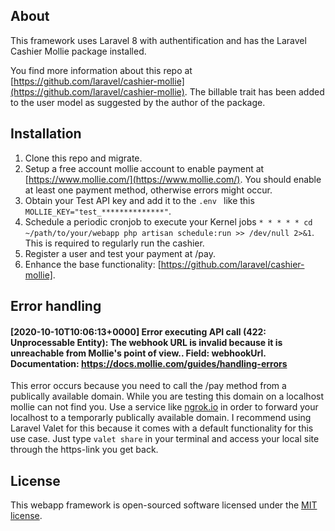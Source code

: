 ## About 

This framework uses Laravel 8 with authentification and has the Laravel Cashier Mollie package installed. 

You find more information about this repo at [https://github.com/laravel/cashier-mollie](https://github.com/laravel/cashier-mollie). The billable trait has been added to the user model as suggested by the author of the package.

## Installation
1. Clone this repo and migrate.
2. Setup a free account mollie account to enable payment at [https://www.mollie.com/](https://www.mollie.com/). You should enable at least one payment method, otherwise errors might occur.
3. Obtain your Test API key and add it to the `.env ` like this `MOLLIE_KEY="test_**************"`.
4. Schedule a periodic cronjob to execute your Kernel jobs `* * * * * cd ~/path/to/your/webapp php artisan schedule:run >> /dev/null 2>&1`. This is required to regularly run the cashier.
5. Register a user and test your payment at /pay.
6. Enhance the base functionality: [https://github.com/laravel/cashier-mollie].

## Error handling
#### [2020-10-10T10:06:13+0000] Error executing API call (422: Unprocessable Entity): The webhook URL is invalid because it is unreachable from Mollie's point of view.. Field: webhookUrl. Documentation: https://docs.mollie.com/guides/handling-errors

This error occurs because you need to call the /pay method from a publically available domain. While you are testing this domain on a localhost mollie can not find you. Use a service like [ngrok.io](ngrok.io) in order to forward your localhost to a temporarly publically available domain. I recommend using Laravel Valet for this because it comes with a default functionality for this use case. Just type `valet share` in your terminal and access your local site through the https-link you get back. 


## License

This webapp framework is open-sourced software licensed under the [MIT license](https://opensource.org/licenses/MIT).
